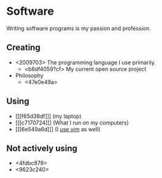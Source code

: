 # Software 

Writing software programs is my passion and profession.

## Creating

* <2009703> The programming language I use primarily. 
  * <b6df4059?cf> My current open source project
* Philosophy
  * <47e0e49a>

## Using

* [[[f65d38df]]] (my laptop)
* [[[c7170724]]] (What I run on my computers)
* [[[6e549a6d]]] (I [use vim](https://github.com/srid/nix-config/tree/master/nix/nvim) as well)

## Not actively using

* <4fdbc878>
* <9623c240>
